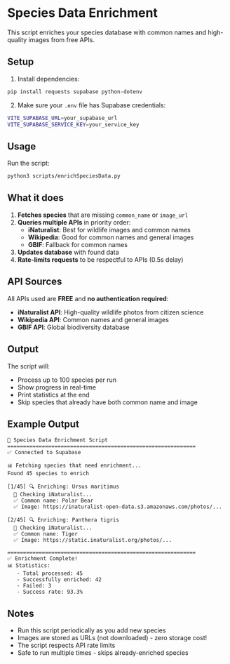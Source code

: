 # Species Data Enrichment

This script enriches your species database with common names and high-quality images from free APIs.

## Setup

1. Install dependencies:
```bash
pip install requests supabase python-dotenv
```

2. Make sure your `.env` file has Supabase credentials:
```bash
VITE_SUPABASE_URL=your_supabase_url
VITE_SUPABASE_SERVICE_KEY=your_service_key
```

## Usage

Run the script:
```bash
python3 scripts/enrichSpeciesData.py
```

## What it does

1. **Fetches species** that are missing `common_name` or `image_url`
2. **Queries multiple APIs** in priority order:
   - **iNaturalist**: Best for wildlife images and common names
   - **Wikipedia**: Good for common names and general images
   - **GBIF**: Fallback for common names
3. **Updates database** with found data
4. **Rate-limits requests** to be respectful to APIs (0.5s delay)

## API Sources

All APIs used are **FREE** and **no authentication required**:

- **iNaturalist API**: High-quality wildlife photos from citizen science
- **Wikipedia API**: Common names and general images
- **GBIF API**: Global biodiversity database

## Output

The script will:
- Process up to 100 species per run
- Show progress in real-time
- Print statistics at the end
- Skip species that already have both common name and image

## Example Output

```
🌿 Species Data Enrichment Script
============================================================
✅ Connected to Supabase

📊 Fetching species that need enrichment...
Found 45 species to enrich

[1/45] 🔍 Enriching: Ursus maritimus
  📡 Checking iNaturalist...
  ✅ Common name: Polar Bear
  ✅ Image: https://inaturalist-open-data.s3.amazonaws.com/photos/...

[2/45] 🔍 Enriching: Panthera tigris
  📡 Checking iNaturalist...
  ✅ Common name: Tiger
  ✅ Image: https://static.inaturalist.org/photos/...

============================================================
✅ Enrichment Complete!
📊 Statistics:
   - Total processed: 45
   - Successfully enriched: 42
   - Failed: 3
   - Success rate: 93.3%
```

## Notes

- Run this script periodically as you add new species
- Images are stored as URLs (not downloaded) - zero storage cost!
- The script respects API rate limits
- Safe to run multiple times - skips already-enriched species
